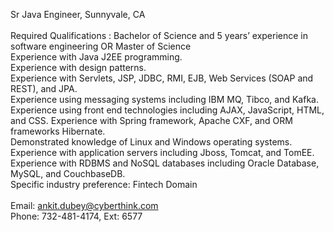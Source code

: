 Sr Java Engineer, Sunnyvale, CA<br><br>
Required Qualifications : Bachelor of Science and 5 years’ experience in software engineering OR Master of Science<br>
Experience with Java J2EE programming.<br>
Experience with design patterns.<br>
Experience with Servlets, JSP, JDBC, RMI, EJB, Web Services (SOAP and REST), and JPA.<br> 
Experience using messaging systems including IBM MQ, Tibco, and Kafka.<br>
Experience using front end technologies including AJAX, JavaScript, HTML, and CSS. Experience with Spring framework, Apache CXF, and ORM frameworks Hibernate.<br>
Demonstrated knowledge of Linux and Windows operating systems. Experience with application servers including Jboss, Tomcat, and TomEE. Experience with RDBMS and NoSQL databases including Oracle Database, MySQL, and CouchbaseDB.<br>
Specific industry preference: Fintech Domain<br><br>
Email: ankit.dubey@cyberthink.com<br>
Phone: 732-481-4174, Ext: 6577<br>
